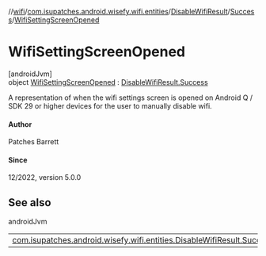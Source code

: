 //[wifi](../../../../../index.md)/[com.isupatches.android.wisefy.wifi.entities](../../../index.md)/[DisableWifiResult](../../index.md)/[Success](../index.md)/[WifiSettingScreenOpened](index.md)

# WifiSettingScreenOpened

[androidJvm]\
object [WifiSettingScreenOpened](index.md) : [DisableWifiResult.Success](../index.md)

A representation of when the wifi settings screen is opened on Android Q / SDK 29 or higher devices for the user to manually disable wifi.

#### Author

Patches Barrett

#### Since

12/2022, version 5.0.0

## See also

androidJvm

| | |
|---|---|
| [com.isupatches.android.wisefy.wifi.entities.DisableWifiResult.Success](../index.md) |  |
